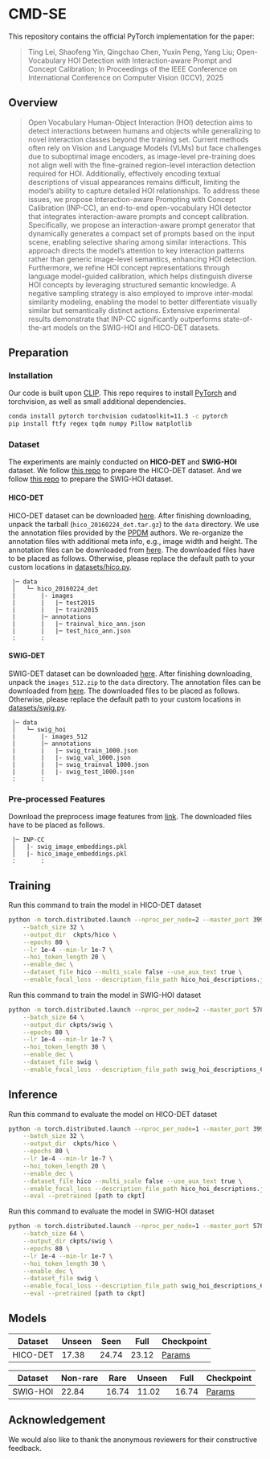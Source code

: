 # CMD-SE


This repository contains the official PyTorch implementation for the paper: 

> Ting Lei, Shaofeng Yin, Qingchao Chen, Yuxin Peng, Yang Liu; Open-Vocabulary HOI Detection with Interaction-aware Prompt and Concept Calibration; In Proceedings of the IEEE Conference on International Conference on Computer Vision (ICCV), 2025 


## Overview

> Open Vocabulary Human-Object Interaction (HOI) detection aims to detect interactions between humans and objects while generalizing to novel interaction classes beyond the training set. Current methods often rely on Vision and Language Models (VLMs) but face challenges due to suboptimal image encoders, as image-level pre-training does not align well with the fine-grained region-level interaction detection required for HOI. Additionally, effectively encoding textual descriptions of visual appearances remains difficult, limiting the model’s ability to capture detailed HOI relationships. To address these issues, we propose Interaction-aware Prompting with Concept Calibration (INP-CC), an end-to-end open-vocabulary HOI detector that integrates interaction-aware prompts and concept calibration. Specifically, we propose an interaction-aware prompt generator that dynamically generates a compact set of prompts based on the input scene, enabling selective sharing among similar interactions. This approach directs the model’s attention to key interaction patterns rather than generic image-level semantics, enhancing HOI detection. Furthermore, we refine HOI concept representations through language model-guided calibration, which helps distinguish diverse HOI concepts by leveraging structured semantic knowledge. A negative sampling strategy is also employed to improve inter-modal similarity modeling, enabling the model to better differentiate visually similar but semantically distinct actions. Extensive experimental results demonstrate that INP-CC significantly outperforms state-of-the-art models on the SWIG-HOI and HICO-DET datasets.

## Preparation

### Installation

Our code is built upon [CLIP](https://github.com/openai/CLIP). This repo requires to install [PyTorch](https://pytorch.org/get-started/locally/) and torchvision, as well as small additional dependencies.

```bash
conda install pytorch torchvision cudatoolkit=11.3 -c pytorch
pip install ftfy regex tqdm numpy Pillow matplotlib
```

### Dataset

The experiments are mainly conducted on **HICO-DET** and **SWIG-HOI** dataset. We follow [this repo](https://github.com/YueLiao/PPDM) to prepare the HICO-DET dataset. And we follow [this repo](https://github.com/scwangdyd/large_vocabulary_hoi_detection) to prepare the SWIG-HOI dataset.

#### HICO-DET

HICO-DET dataset can be downloaded [here](https://drive.google.com/open?id=1QZcJmGVlF9f4h-XLWe9Gkmnmj2z1gSnk). After finishing downloading, unpack the tarball (`hico_20160224_det.tar.gz`) to the `data` directory. We use the annotation files provided by the [PPDM](https://github.com/YueLiao/PPDM) authors. We re-organize the annotation files with additional meta info, e.g., image width and height. The annotation files can be downloaded from [here](https://drive.google.com/open?id=1lqmevkw8fjDuTqsOOgzg07Kf6lXhK2rg). The downloaded files have to be placed as follows. Otherwise, please replace the default path to your custom locations in [datasets/hico.py](./datasets/hico.py).

``` plain
 |─ data
 │   └─ hico_20160224_det
 |       |- images
 |       |   |─ test2015
 |       |   |─ train2015
 |       |─ annotations
 |       |   |─ trainval_hico_ann.json
 |       |   |─ test_hico_ann.json
 :       :
```

#### SWIG-DET

SWIG-DET dataset can be downloaded [here](https://swig-data-weights.s3.us-east-2.amazonaws.com/images_512.zip). After finishing downloading, unpack the `images_512.zip` to the `data` directory. The annotation files can be downloaded from [here](https://drive.google.com/open?id=1GxNP99J0KP6Pwfekij_M1Z0moHziX8QN). The downloaded files to be placed as follows. Otherwise, please replace the default path to your custom locations in [datasets/swig.py](./datasets/swig.py).

``` plain
 |─ data
 │   └─ swig_hoi
 |       |- images_512
 |       |─ annotations
 |       |   |─ swig_train_1000.json
 |       |   |- swig_val_1000.json
 |       |   |─ swig_trainval_1000.json
 |       |   |- swig_test_1000.json
 :       :
```

### Pre-processed Features

Download the preprocess image features from [link](https://disk.pku.edu.cn/link/AA55FCFC5B31CE4F649AF62BD15E6498C2). The downloaded files have to be placed as follows.

``` plain
 |─ INP-CC
 │   |- swig_image_embeddings.pkl
 │   |- hico_image_embeddings.pkl
 :       :
```


## Training

Run this command to train the model in HICO-DET dataset

``` bash
python -m torch.distributed.launch --nproc_per_node=2 --master_port 3996 --use_env main.py \
    --batch_size 32 \
    --output_dir  ckpts/hico \
    --epochs 80 \
    --lr 1e-4 --min-lr 1e-7 \
    --hoi_token_length 20 \
    --enable_dec \
    --dataset_file hico --multi_scale false --use_aux_text true \
    --enable_focal_loss --description_file_path hico_hoi_descriptions.json --VPT_length 4 --img_scene_num 8 --instruction_embedding_file InstructEmbed/1108/hico_embeddings_1108.pkl
```

Run this command to train the model in SWIG-HOI dataset

``` bash
python -m torch.distributed.launch --nproc_per_node=2 --master_port 5786 --use_env main.py \
    --batch_size 64 \
    --output_dir ckpts/swig \
    --epochs 80 \
    --lr 1e-4 --min-lr 1e-7 \
    --hoi_token_length 30 \
    --enable_dec \
    --dataset_file swig \
    --enable_focal_loss --description_file_path swig_hoi_descriptions_6bodyparts.json --VPT_length 4 --img_scene_num 128 --additional_hoi_num 10 --add_hoi_strategy hard --cluster_assignmen_file InstructEmbed/1108/swig_cluster_assignment_64.npy --use_aux_text true --instruction_embedding_file InstructEmbed/1108/swig_embeddings_1108.pkl
```

## Inference

Run this command to evaluate the model on HICO-DET dataset
``` bash
python -m torch.distributed.launch --nproc_per_node=1 --master_port 3996 --use_env main.py \
    --batch_size 32 \
    --output_dir  ckpts/hico \
    --epochs 80 \
    --lr 1e-4 --min-lr 1e-7 \
    --hoi_token_length 20 \
    --enable_dec \
    --dataset_file hico --multi_scale false --use_aux_text true \
    --enable_focal_loss --description_file_path hico_hoi_descriptions.json --VPT_length 4 --img_scene_num 8 --instruction_embedding_file InstructEmbed/1108/hico_embeddings_1108.pkl \
    --eval --pretrained [path to ckpt]
```

Run this command to evaluate the model in SWIG-HOI dataset

``` bash
python -m torch.distributed.launch --nproc_per_node=1 --master_port 5786 --use_env main.py \
    --batch_size 64 \
    --output_dir ckpts/swig \
    --epochs 80 \
    --lr 1e-4 --min-lr 1e-7 \
    --hoi_token_length 30 \
    --enable_dec \
    --dataset_file swig \
    --enable_focal_loss --description_file_path swig_hoi_descriptions_6bodyparts.json --VPT_length 4 --img_scene_num 128 --additional_hoi_num 10 --add_hoi_strategy hard --cluster_assignmen_file InstructEmbed/1108/swig_cluster_assignment_64.npy --use_aux_text true --instruction_embedding_file InstructEmbed/1108/swig_embeddings_1108.pkl \
    --eval --pretrained [path to ckpt]
```

## Models

| Dataset  | Unseen | Seen  | Full  | Checkpoint |
|----------|--------|-------|-------|------------|
| HICO-DET | 17.38  | 24.74 | 23.12 | [Params](https://disk.pku.edu.cn/link/AADA08FCAA771B4FABB78B674BBC77C287)     |



| Dataset  | Non-rare | Rare  | Unseen | Full  | Checkpoint |
|----------|----------|-------|--------|-------|------------|
| SWIG-HOI | 22.84    | 16.74 | 11.02  | 16.74 | [Params](https://disk.pku.edu.cn/link/AA03E10E19BC1B4A0CAE1CF1CE78FAC09E)  |



## Acknowledgement
We would also like to thank the anonymous reviewers for their constructive feedback.


